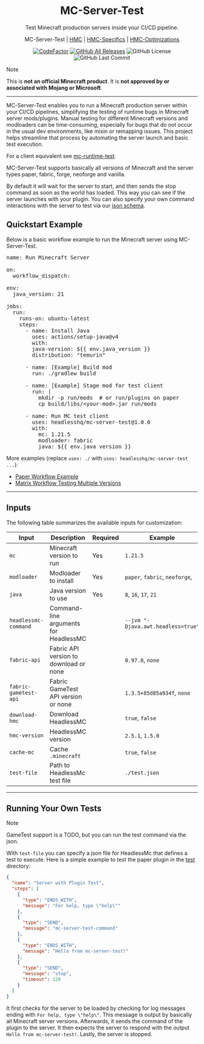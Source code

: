 <h1 align="center" style="font-weight: normal;"><b>MC-Server-Test</b></h1>
<p align="center">Test Minecraft production servers inside your CI/CD pipeline.</p>
<p align="center">
MC-Server-Test | <a href="https://github.com/3arthqu4ke/headlessmc">HMC</a> | <a href="https://github.com/3arthqu4ke/hmc-specifics">HMC-Specifics</a> | <a href="https://github.com/3arthqu4ke/hmc-optimizations">HMC-Optimizations</a>
</p>

<div align="center">

[![CodeFactor](https://www.codefactor.io/repository/github/headlesshq/mc-runtime-test/badge/main)](https://www.codefactor.io/repository/github/headlesshq/mc-runtime-test/overview/main)
[![GitHub All Releases](https://img.shields.io/github/downloads/headlesshq/mc-server-test/total.svg)](https://github.com/headlesshq/mc-server-test/releases)
![GitHub License](https://img.shields.io/github/license/headlesshq/mc-server-test)
![GitHub Last Commit](https://img.shields.io/github/last-commit/headlesshq/mc-server-test)

</div>

> [!NOTE]  
> This is **not an official Minecraft product**. It is **not approved by or associated with Mojang or Microsoft**.

---

MC-Server-Test enables you to run a Minecraft production server within your CI/CD pipelines, 
simplifying the testing of runtime bugs in Minecraft server mods/plugins.
Manual testing for different Minecraft versions and modloaders can be time-consuming,
especially for bugs that do not occur in the usual dev environments, like mixin or remapping issues.
This project helps streamline that process by automating the server launch and basic test execution.

For a client equivalent see [mc-runtime-test](https://github.com/headlesshq/mc-runtime-test).

MC-Server-Test supports basically all versions of Minecraft 
and the server types paper, fabric, forge, neoforge and vanilla.

By default it will wait for the server to start,
and then sends the stop command as soon as the world has loaded.
This way you can see if the server launches with your plugin.
You can also specify your own command interactions with the server
to test via our [json schema](./test.json).

## Quickstart Example
Below is a basic workflow example to run the Minecraft server using MC-Server-Test.

<pre lang="yml">
name: Run Minecraft Server

on:
  workflow_dispatch:

env:
  java_version: 21

jobs:
  run:
    runs-on: ubuntu-latest
    steps:
      - name: Install Java
        uses: actions/setup-java@v4
        with:
        java-version: ${{ env.java_version }}
        distribution: "temurin"

      - name: [Example] Build mod
        run: ./gradlew build

      - name: [Example] Stage mod for test client
        run: |
          mkdir -p run/mods  # or run/plugins on paper
          cp build/libs/&lt;your-mod&gt;.jar run/mods

      - name: Run MC test client
        uses: headlesshq/mc-server-test@1.0.0 <!-- x-release-please-version -->
        with:
          mc: 1.21.5
          modloader: fabric
          java: ${{ env.java_version }}
</pre>

More examples (replace `uses: ./` with `uses: headlesshq/mc-server-test ...`):
- [Paper Workflow Example](.github/workflows/test-plugin.yml)
- [Matrix Workflow Testing Multiple Versions](.github/workflows/run-matrix.yml)

---

## Inputs
The following table summarizes the available inputs for customization:

| Input                 | Description                            | Required | Example                            |
|-----------------------|----------------------------------------|----------|------------------------------------|
| `mc`                  | Minecraft version to run               | Yes      | `1.21.5`                           |
| `modloader`           | Modloader to install                   | Yes      | `paper`, `fabric`, `neoforge`,     |
| `java`                | Java version to use                    | Yes      | `8`, `16`, `17`, `21`              |
| `headlessmc-command`  | Command-line arguments for HeadlessMC  |          | `--jvm "-Djava.awt.headless=true"` |
| `fabric-api`          | Fabric API version to download or none |          | `0.97.0`, `none`                   |
| `fabric-gametest-api` | Fabric GameTest API version or none    |          | `1.3.5+85d85a934f`, `none`         |
| `download-hmc`        | Download HeadlessMC                    |          | `true`, `false`                    |
| `hmc-version`         | HeadlessMC version                     |          | `2.5.1`, `1.5.0`                   |
| `cache-mc`            | Cache `.minecraft`                     |          | `true`, `false`                    |
| `test-file`           | Path to HeadlessMc test file           |          | `./test.json`                      |
---

## Running Your Own Tests
> [!NOTE]  
> GameTest support is a TODO, but you can run the test command via the json.

With `test-file` you can specify a json file for HeadlessMc that
defines a test to execute. 
Here is a simple example to test the paper plugin in the [test](/test) directory:
```json
{
  "name": "Server with Plugin Test",
  "steps": [
    {
      "type": "ENDS_WITH",
      "message": "For help, type \"help\""
    },
    {
      "type": "SEND",
      "message": "mc-server-test-command"
    },
    {
      "type": "ENDS_WITH",
      "message": "Hello from mc-server-test!"
    },
    {
      "type": "SEND",
      "message": "stop",
      "timeout": 120
    }
  ]
}
```
It first checks for the server to be loaded by checking for log messages
ending with `For help, type \"help\"`.
This message is output by basically all Minecraft server versions.
Afterwards, it sends the command of the plugin to the server.
It then expects the server to respond with the output `Hello from mc-server-test!`.
Lastly, the server is stopped.
